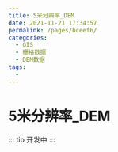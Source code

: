 ```yaml
---
title: 5米分辨率_DEM
date: 2021-11-21 17:34:57
permalink: /pages/bceef6/
categories:
  - GIS
  - 栅格数据
  - DEM数据
tags:
  - 
---
```

# 5米分辨率_DEM

::: tip
开发中
:::

